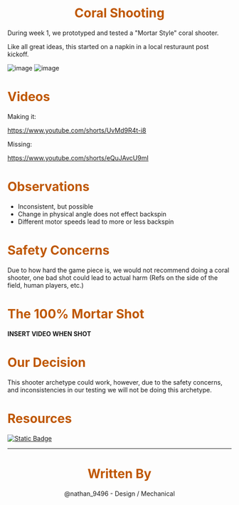 <div>
<div align="center">
<h1><span style="color:#bf5700">Coral Shooting</span></h1>
</div>

During week 1, we prototyped and tested a "Mortar Style" coral shooter. 

Like all great ideas, this started on a napkin in a local resturaunt post kickoff.

![image](https://i.postimg.cc/ZRJMRb3f/nightmare-napkin.jpg)
![image](https://i.postimg.cc/mrw9fZrT/coral-Shooter.png)

<div>
<div align="left">
<h1><span style="color:#bf5700">Videos</span></h1>
</div>

Making it:

https://www.youtube.com/shorts/UvMd9R4t-i8

Missing:

https://www.youtube.com/shorts/eQuJAvcU9mI

<div>
<div align="left">
<h1><span style="color:#bf5700">Observations</span></h1>
</div>

- Inconsistent, but possible
- Change in physical angle does not effect backspin 
- Different motor speeds lead to more or less backspin



<div>
<div align="left">
<h1><span style="color:#bf5700">Safety Concerns</span></h1>
</div>

Due to how hard the game piece is, we would not recommend doing a coral shooter, one bad shot could lead to actual harm (Refs on the side of the field, human players, etc.)

<div>
<div align="left">
<h1><span style="color:#bf5700">The 100% Mortar Shot</span></h1>
</div>

**INSERT VIDEO WHEN SHOT**

<div>
<div align="left">
<h1><span style="color:#bf5700">Our Decision</span></h1>
</div>

This shooter archetype could work, however, due to the safety concerns, and inconsistencies in our testing we will not be doing this archetype.

<div>
<div align="left">
<h1><span style="color:#bf5700">Resources</span></h1>
</div>

[![Static Badge](https://img.shields.io/badge/Coral_Shooter-LLK?style=for-the-badge&label=CAD&labelColor=Bf5700&color=000000)](https://cad.onshape.com/documents/95dce0786bde6ba1f49919af/w/1c4eb663d0dd6a8906a3a8a7/e/08de68ff00abbb5abeefdfb5?renderMode=0&uiState=678305d11cf16d01432e73b3)

<hr>

<div>
<div align="center">
<h1><span style="color:#bf5700">Written By</span></h1>
</div>

<div>
<div align="center">
<body><span>@nathan_9496 - Design / Mechanical</span></body>
</div>
